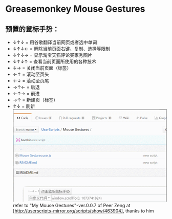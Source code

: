 Greasemonkey Mouse Gestures
===
预置的鼠标手势：
---
- ↓↑↓ = 用谷歌翻译当前网页或者选中单词
- ↓↑↓← = 解除当前页面右键、复制、选择等限制
- ↓↑↓→ = 显示淘宝天猫评论买家秀图片
- ↓↑↓↑ = 查看当前页面所使用的各种技术
- ↓→ = 关闭当前页面（标签）
- ←↑ = 滚动至页头
- ←↓ = 滚动至页尾
- →↑← = 后退
- ←↑→ = 前进
- →↑ = 新建页（标签）
- ↑↓ = 刷新
![case](case.gif)
refer to "My Mouse Gestures"-ver.0.0.7 of Peer Zeng at [http://userscripts-mirror.org/scripts/show/463904], thanks to him